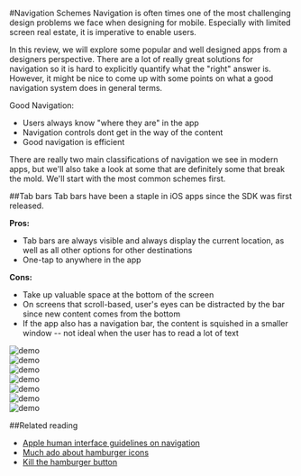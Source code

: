 #Navigation Schemes
Navigation is often times one of the most challenging design problems we face when designing for mobile.  Especially with limited screen real estate, it is imperative to enable users. 

In this review, we will explore some popular and well designed apps from a designers perspective.  There are a lot of really great solutions for navigation so it is hard to explicitly quantify what the "right" answer is.  However, it might be nice to come up with some points on what a good navigation system does in general terms.

Good Navigation: 
*  Users always know "where they are" in the app 
*  Navigation controls dont get in the way of the content
*  Good navigation is efficient

There are really two main classifications of navigation we see in modern apps, but we'll also take a look at some that are definitely some that break the mold.  We'll start with the most common schemes first.

##Tab bars
Tab bars have been a staple in iOS apps since the SDK was first released.


__Pros:__  
*  Tab bars are always visible and always display the current location, as well as all other options for other destinations
*  One-tap to anywhere in the app

__Cons:__  
*  Take up valuable space at the bottom of the screen
*  On screens that scroll-based, user's eyes can be distracted by the bar since new content comes from the bottom
*  If the app also has a navigation bar, the content is squished in a smaller window -- not ideal when the user has to read a lot of text

![demo](Media/Clock.gif)  
![demo](Media/Flipboard.gif)  
![demo](Media/YikYak.gif)  
![demo](Media/Instagram.gif)  
![demo](Media/Path.gif)  
![demo](Media/Venmo.gif)  
![demo](Media/Starbucks.gif)  



##Related reading
*  [Apple human interface guidelines on navigation](https://developer.apple.com/library/ios/documentation/UserExperience/Conceptual/MobileHIG/Navigation.html)  
*  [Much ado about hamburger icons](http://developer.telerik.com/featured/much-ado-hamburger-icons/)
*  [Kill the hamburger button](http://techcrunch.com/2014/05/24/before-the-hamburger-button-kills-you/)